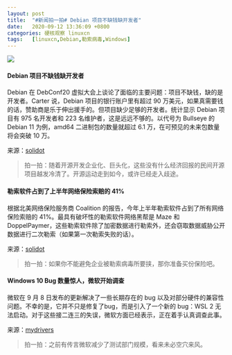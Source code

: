 ```yaml
---
layout: post
title:	"#新闻拍一拍# Debian 项目不缺钱缺开发者"
date:	2020-09-12 13:36:09 +0800 
categories:	硬核观察 linuxcn 
tags:	[linuxcn,Debian,勒索病毒,Windows]
---
```



![](/Asserts/Images//attachment/album/202009/12/133552odk2a2fk9t5rw9a9.jpg)


#### Debian 项目不缺钱缺开发者


Debian 在 DebConf20 虚拟大会上谈论了面临的主要问题：项目不缺钱，缺的是开发者。Carter 说，Debian 项目的银行账户里有超过 90 万美元，如果真需要钱的话，赞助商是乐于伸出援手的。但项目缺少足够的开发者。统计显示 Debian 项目有 975 名开发者和 223 名维护者，这是远远不够的。以代号为 Bullseye 的 Debian 11 为例，amd64 二进制包的数量就超过 6.1 万，在可预见的未来包数量将会突破 10 万。


来源：[solidot](https://www.solidot.org/story?sid=65509)



> 
> 拍一拍：随着开源开发企业化、巨头化，这些没有什么经济回报的民间开源项目越发冷清了。开源运动走到如今，或许已经走入歧途。
> 
> 
> 


#### 勒索软件占到了上半年网络保险索赔的 41%


根据北美网络保险服务商 Coalition 的报告，今年上半年勒索软件占到了所有网络保险索赔的 41%。最具有破坏性的勒索软件网络黑帮是 Maze 和 DoppelPaymer，这些勒索软件除了加密数据进行勒索外，还会窃取数据威胁公开数据进行二次勒索（如果第一次勒索失败的话）。


来源：[solidot](https://www.solidot.org/story?sid=65515)



> 
> 拍一拍：如果你不能避免企业被勒索病毒所要挟，那你准备买份保险吧。
> 
> 
> 


#### Windows 10 Bug 数量惊人，微软开始调查


微软在 9 月 8 日发布的更新解决了一些长期存在的 bug 以及对部分硬件的兼容性问题。不幸的是，它并不只是修复了bug，而是引入了一个新的 bug：WSL 2 无法启动。对于这些接二连三的失误，微软方面已经表示，正在着手认真调查此事。


来源：[mydrivers](https://news.mydrivers.com/1/712/712934.htm)



> 
> 拍一拍：之前有传言微软减少了测试部门规模，看来未必空穴来风。
> 
> 
>
